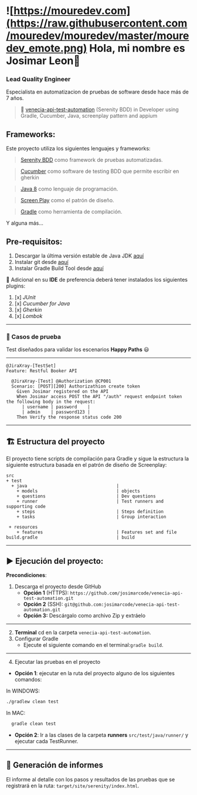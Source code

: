 
# ![https://mouredev.com](https://raw.githubusercontent.com/mouredev/mouredev/master/mouredev_emote.png) Hola, mi nombre es Josimar Leon👋
### Lead Quality Engineer



Especialista en automatizacion de pruebas de software desde hace más de 7 años.

> 👥 [venecia-api-test-automation](https://mvp.microsoft.com/es-es/PublicProfile/5004970) (Serenity BDD) in Developer using Gradle, Cucumber, Java, screenplay pattern and appium

## Frameworks:
Este proyecto utiliza los siguientes lenguajes y frameworks:
> [Serenity BDD](https://serenity-bdd.github.io/theserenitybook/latest/index.html) como framework de pruebas
automatizadas.

> [Cucumber](https://cucumber.io/) como software de testing BDD que permite escribir en gherkin

> [Java 8](https://www.oracle.com/co/java/technologies/javase/jdk11-archive-downloads.html) como lenguaje de
programación.

> [Screen Play](https://serenity-js.org/handbook/thinking-in-serenity-js/screenplay-pattern.html) como el patrón de
diseño.

> [Gradle](https://gradle.org/) como herramienta de compilación.

Y alguna más...

##  Pre-requisitos:

1. Descargar la última versión estable de Java
   JDK [aquí](https://www.oracle.com/co/java/technologies/javase/jdk11-archive-downloads.html)
2. Instalar git desde [aquí](https://git-scm.com)
3. Instalar Gradle Build Tool desde [aquí](https://gradle.org/install/)


👀 Adicional en su **IDE** de preferencia deberá tener instalados los siguientes plugins:

1. [x] *JUnit*
2. [x] *Cucumber for Java*
3. [x] *Gherkin*
4. [x] *Lombok*

***

### 🧪 Casos de prueba

Test diseñados para validar los escenarios **Happy Paths** 😃

***
```Gherkin
@JiraXray-[TestSet]
Feature: Restful Booker API

  @JiraXray-[Test] @Authorization @CP001
  Scenario: [POST][200] Authorizathion create token
    Given Josimar registered on the API
    When Josimar access POST the API "/auth" request endpoint token the following body in the request:
      | username | password    |
      | admin    | password123 |
    Then Verify the response status code 200
```

***

## 🏗️ Estructura del proyecto

El proyecto tiene scripts de compilación para Gradle y sigue la estructura la siguiente estructura basada en el patrón
de diseño de Screenplay:

```Gherkin
src
+ test                                    
  + java                                  |
    + models                              | objects 
    + questions                           | Dev questions
    + runner                              | Test runners and supporting code
    + steps                               | Steps definition
    + tasks                               | Group interaction
    
 + resources                              
    + features                            | Features set and file
build.gradle                              | build
```

***

## ▶️ Ejecución del proyecto:

**Precondiciones**:

1. Descarga el proyecto desde GitHub
    * **Opción 1** (HTTPS): `https://github.com/josimarcode/venecia-api-test-automation.git`
    * **Opción 2** (SSH): `git@github.com:josimarcode/venecia-api-test-automation.git`
    * **Opción 3:** Descárgalo como archivo Zip y extráelo

***

2. **Terminal** cd en la carpeta `venecia-api-test-automation`.
3. Configurar Gradle
    * Ejecute el siguiente comando en el terminal:`gradle build`.

***

4. Ejecutar las pruebas en el proyecto
* **Opción 1**: ejecutar en la ruta del proyecto alguno de los siguientes comandos:

In WINDOWS:
```bash                   
./gradlew clean test
```

In MAC:
```bash
  gradle clean test
```
* **Opción 2**: Ir a las clases de la carpeta **runners** `src/test/java/runner/` y ejecutar
  cada TestRunner.

***

## 📄 Generación de informes

El informe al detalle con los pasos y resultados de las pruebas que se registrará en la ruta:
`target/site/serenity/index.html`.







































